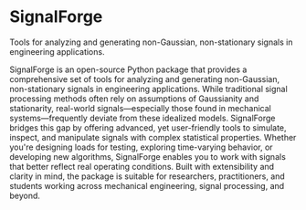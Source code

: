 # SignalForge
Tools for analyzing and generating non-Gaussian, non-stationary signals in engineering applications.

SignalForge is an open-source Python package that provides a comprehensive set of tools for analyzing and generating non-Gaussian, non-stationary signals in engineering applications. While traditional signal processing methods often rely on assumptions of Gaussianity and stationarity, real-world signals—especially those found in mechanical systems—frequently deviate from these idealized models. SignalForge bridges this gap by offering advanced, yet user-friendly tools to simulate, inspect, and manipulate signals with complex statistical properties. Whether you're designing loads for testing, exploring time-varying behavior, or developing new algorithms, SignalForge enables you to work with signals that better reflect real operating conditions. Built with extensibility and clarity in mind, the package is suitable for researchers, practitioners, and students working across mechanical engineering, signal processing, and beyond.
